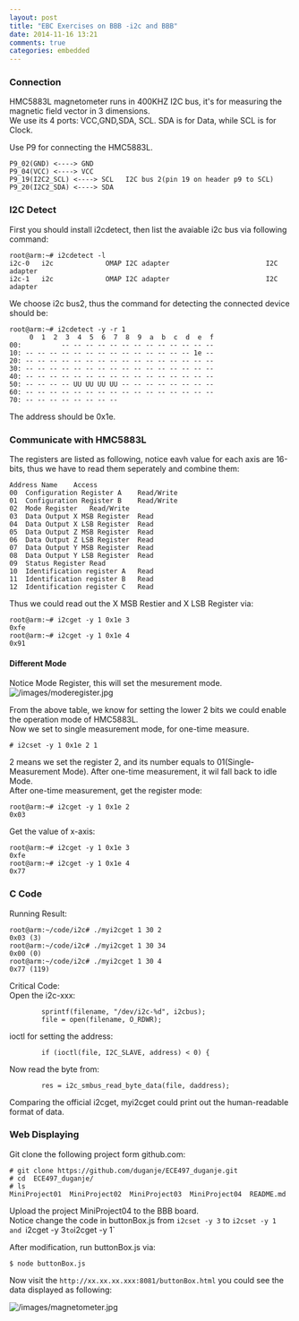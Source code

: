 ```yaml
---
layout: post
title: "EBC Exercises on BBB -i2c and BBB"
date: 2014-11-16 13:21
comments: true
categories: embedded
---
```

### Connection
HMC5883L magnetometer runs in 400KHZ I2C bus, it's for measuring the magnetic field vector in 3 dimensions.     
We use its 4 ports: VCC,GND,SDA, SCL. SDA is for Data, while SCL is for Clock.     

Use P9 for connecting the HMC5883L.    

```
P9_02(GND) <----> GND    
P9_04(VCC) <----> VCC
P9_19(I2C2_SCL) <----> SCL	 I2C bus 2(pin 19 on header p9 to SCL) 
P9_20(I2C2_SDA) <----> SDA	 

```
### I2C Detect
First you should install i2cdetect, then list the avaiable i2c bus via following command:     

```
root@arm:~# i2cdetect -l
i2c-0   i2c             OMAP I2C adapter                        I2C adapter
i2c-1   i2c             OMAP I2C adapter                        I2C adapter

```
We choose i2c bus2, thus the command for detecting the connected device should be:    

```
root@arm:~# i2cdetect -y -r 1
     0  1  2  3  4  5  6  7  8  9  a  b  c  d  e  f
00:          -- -- -- -- -- -- -- -- -- -- -- -- -- 
10: -- -- -- -- -- -- -- -- -- -- -- -- -- -- 1e -- 
20: -- -- -- -- -- -- -- -- -- -- -- -- -- -- -- -- 
30: -- -- -- -- -- -- -- -- -- -- -- -- -- -- -- -- 
40: -- -- -- -- -- -- -- -- -- -- -- -- -- -- -- -- 
50: -- -- -- -- UU UU UU UU -- -- -- -- -- -- -- -- 
60: -- -- -- -- -- -- -- -- -- -- -- -- -- -- -- -- 
70: -- -- -- -- -- -- -- --     

```
The address should be 0x1e.     
### Communicate with HMC5883L
The registers are listed as following, notice eavh value for each axis are 16-bits, thus we have to read them seperately and combine them:    

```
Address	Name	Access
00	Configuration Register A	Read/Write
01	Configuration Register B	Read/Write
02	Mode Register	Read/Write
03	Data Output X MSB Register	Read
04	Data Output X LSB Register	Read
05	Data Output Z MSB Register	Read
06	Data Output Z LSB Register	Read
07	Data Output Y MSB Register	Read
08	Data Output Y LSB Register	Read
09	Status Register	Read
10	Identification register A	Read
11	Identification register B	Read
12	Identification register C	Read

```
Thus we could read out the X MSB Restier and X LSB Register via:    

```
root@arm:~# i2cget -y 1 0x1e 3
0xfe
root@arm:~# i2cget -y 1 0x1e 4
0x91

```
#### Different Mode
Notice Mode Register, this will set the mesurement mode.    
![/images/moderegister.jpg](/images/moderegister.jpg)    

From the above table, we know for setting the lower 2 bits we could enable the operation mode of HMC5883L.    
Now we set to single measurement mode, for one-time measure.    

```
# i2cset -y 1 0x1e 2 1

```
2 means we set the register 2, and its number equals to 01(Single-Measurement Mode). After one-time measurement, it wil fall back to idle Mode.        
After one-time measurement, get the register mode:    

```
root@arm:~# i2cget -y 1 0x1e 2
0x03

```
Get the value of x-axis:    

```
root@arm:~# i2cget -y 1 0x1e 3
0xfe
root@arm:~# i2cget -y 1 0x1e 4
0x77

```
### C Code
Running Result:    

```
root@arm:~/code/i2c# ./myi2cget 1 30 2
0x03 (3)
root@arm:~/code/i2c# ./myi2cget 1 30 34
0x00 (0)
root@arm:~/code/i2c# ./myi2cget 1 30 4
0x77 (119)

```
Critical Code:    
Open the i2c-xxx:      

```
        sprintf(filename, "/dev/i2c-%d", i2cbus);
        file = open(filename, O_RDWR);

```
ioctl for setting the address:    

```
        if (ioctl(file, I2C_SLAVE, address) < 0) {

```
Now read the byte from:   

```
        res = i2c_smbus_read_byte_data(file, daddress);

```
Comparing the official i2cget, myi2cget could print out the human-readable format of data.    
### Web Displaying
Git clone the following project form github.com:    

```
# git clone https://github.com/duganje/ECE497_duganje.git
# cd  ECE497_duganje/
# ls
MiniProject01  MiniProject02  MiniProject03  MiniProject04  README.md

```
Upload the project MiniProject04 to the BBB board.    
Notice change the code in buttonBox.js from `i2cset -y 3` to `i2cset -y 1 and `i2cget -y 3` to `i2cget -y 1`    

After modification, run buttonBox.js via:   

```
$ node buttonBox.js

```
Now visit the `http://xx.xx.xx.xxx:8081/buttonBox.html` you could see the data displayed as following:   

![/images/magnetometer.jpg](/images/magnetometer.jpg)    


